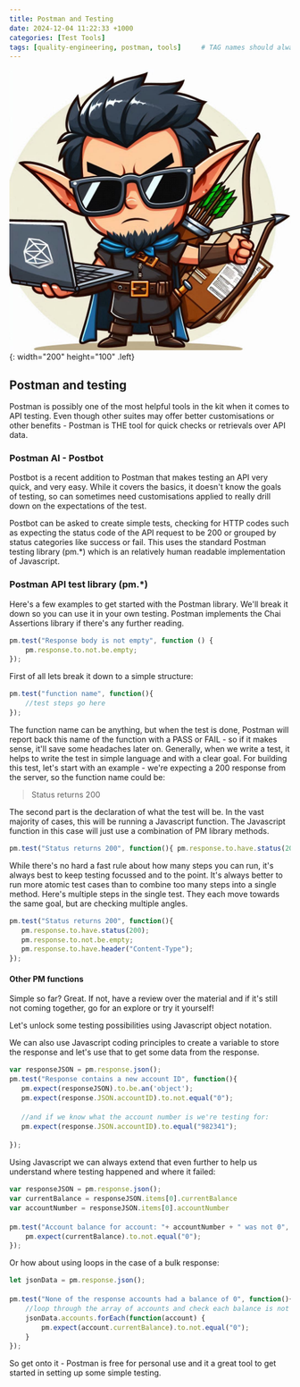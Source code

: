 ```yaml
---
title: Postman and Testing
date: 2024-12-04 11:22:33 +1000
categories: [Test Tools]
tags: [quality-engineering, postman, tools]     # TAG names should always be lowercase
---
```



![post avatar](/assets/avatar_11.png){: width="200" height="100" .left}

## Postman and testing

Postman is possibly one of the most helpful tools in the kit when it comes to API testing. Even though other suites may offer better customisations or other benefits - Postman is THE tool for quick checks or retrievals over API data.

### Postman AI - Postbot
Postbot is a recent addition to Postman that makes testing an API very quick, and very easy. While it covers the basics, it doesn't know the goals of testing, so can sometimes need customisations applied to really drill down on the expectations of the test.

Postbot can be asked to create simple tests, checking for HTTP codes such as expecting the status code of the API request to be 200 or grouped by status categories like success or fail. This uses the standard Postman testing library (pm.*) which is an relatively human readable implementation of Javascript.

### Postman API test library (pm.*)
Here's a few examples to get started with the Postman library. We'll break it down so you can use it in your own testing. Postman implements the Chai Assertions library if there's any further reading.

```js
pm.test("Response body is not empty", function () {
    pm.response.to.not.be.empty;
});
```

First of all lets break it down to a simple structure: 

```js
pm.test("function name", function(){ 
    //test steps go here 
});
```

The function name can be anything, but when the test is done, Postman will report back this name of the function with a PASS or FAIL - so if it makes sense, it'll save some headaches later on.
Generally, when we write a test, it helps to write the test in simple language and with a clear goal.
For building this test, let's start with an example - we're expecting a 200 response from the server, so the function name could be:

> Status returns 200

The second part is the declaration of what the test will be. In the vast majority of cases, this will be running a Javascript function.
The Javascript function in this case will just use a combination of PM library methods.

```js 
pm.test("Status returns 200", function(){ pm.response.to.have.status(200) })`
```

While there's no hard a fast rule about how many steps you can run, it's always best to keep testing focussed and to the point. It's always better to run more atomic test cases than to combine too many steps into a single method.
Here's multiple steps in the single test. They each move towards the same goal, but are checking multiple angles.

```js
pm.test("Status returns 200", function(){
   pm.response.to.have.status(200);
   pm.response.to.not.be.empty;
   pm.response.to.have.header("Content-Type");
});
```

#### Other PM functions
Simple so far? Great. If not, have a review over the material and if it's still not coming together, go for an explore or try it yourself!

Let's unlock some testing possibilities using Javascript object notation. 

We can also use Javascript coding principles to create a variable to store the response and let's use that to get some data from the response.

```js
var responseJSON = pm.response.json();
pm.test("Response contains a new account ID", function(){
   pm.expect(responseJSON).to.be.an('object');
   pm.expect(response.JSON.accountID).to.not.equal("0"); 
   
   //and if we know what the account number is we're testing for:
   pm.expect(response.JSON.accountID).to.equal("982341");

});
```
Using Javascript we can always extend that even further to help us understand where testing happened and where it failed:

```js
var responseJSON = pm.response.json();
var currentBalance = responseJSON.items[0].currentBalance
var accountNumber = responseJSON.items[0].accountNumber

pm.test("Account balance for account: "+ accountNumber + " was not 0", function(){
    pm.expect(currentBalance).to.not.equal("0"); 
});
```
Or how about using loops in the case of a bulk response:

```js
let jsonData = pm.response.json();

pm.test("None of the response accounts had a balance of 0", function(){
    //loop through the array of accounts and check each balance is not 0
    jsonData.accounts.forEach(function(account) {
        pm.expect(account.currentBalance).to.not.equal("0"); 
    }
});
```

So get onto it - Postman is free for personal use and it a great tool to get started in setting up some simple testing. 